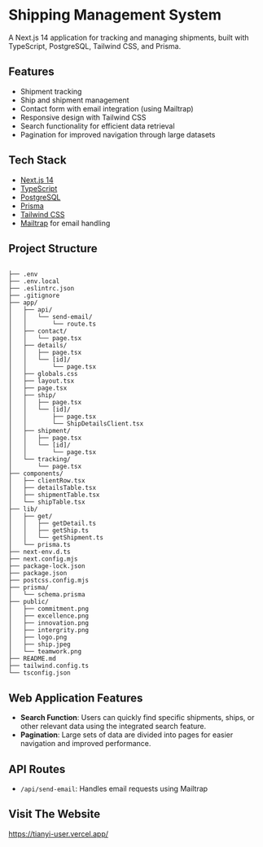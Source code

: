 # Shipping Management System
A Next.js 14 application for tracking and managing shipments, built with TypeScript, PostgreSQL, Tailwind CSS, and Prisma.

## Features
- Shipment tracking
- Ship and shipment management
- Contact form with email integration (using Mailtrap)
- Responsive design with Tailwind CSS
- Search functionality for efficient data retrieval
- Pagination for improved navigation through large datasets

## Tech Stack
- [Next.js 14](https://nextjs.org/)
- [TypeScript](https://www.typescriptlang.org/)
- [PostgreSQL](https://www.postgresql.org/)
- [Prisma](https://www.prisma.io/)
- [Tailwind CSS](https://tailwindcss.com/)
- [Mailtrap](https://mailtrap.io/) for email handling

## Project Structure
```

├── .env
├── .env.local
├── .eslintrc.json
├── .gitignore
├── app/
│   ├── api/
│   │   └── send-email/
│   │       └── route.ts
│   ├── contact/
│   │   └── page.tsx
│   ├── details/
│   │   ├── page.tsx
│   │   └── [id]/
│   │       └── page.tsx
│   ├── globals.css
│   ├── layout.tsx
│   ├── page.tsx
│   ├── ship/
│   │   ├── page.tsx
│   │   └── [id]/
│   │       ├── page.tsx
│   │       └── ShipDetailsClient.tsx
│   ├── shipment/
│   │   ├── page.tsx
│   │   └── [id]/
│   │       └── page.tsx
│   └── tracking/
│       └── page.tsx
├── components/
│   ├── clientRow.tsx
│   ├── detailsTable.tsx
│   ├── shipmentTable.tsx
│   └── shipTable.tsx
├── lib/
│   ├── get/
│   │   ├── getDetail.ts
│   │   ├── getShip.ts
│   │   └── getShipment.ts
│   └── prisma.ts
├── next-env.d.ts
├── next.config.mjs
├── package-lock.json
├── package.json
├── postcss.config.mjs
├── prisma/
│   └── schema.prisma
├── public/
│   ├── commitment.png
│   ├── excellence.png
│   ├── innovation.png
│   ├── intergrity.png
│   ├── logo.png
│   ├── ship.jpeg
│   └── teamwork.png
├── README.md
├── tailwind.config.ts
└── tsconfig.json
```

## Web Application Features
- **Search Function**: Users can quickly find specific shipments, ships, or other relevant data using the integrated search feature.
- **Pagination**: Large sets of data are divided into pages for easier navigation and improved performance.

## API Routes
- `/api/send-email`: Handles email requests using Mailtrap

## Visit The Website
https://tianyi-user.vercel.app/

